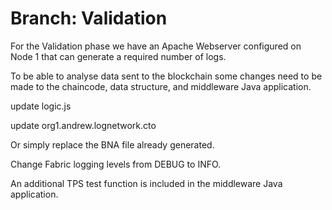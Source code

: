 # Branch: Validation

For the Validation phase we have an Apache Webserver configured on Node 1 that can generate a required number of logs.

To be able to analyse data sent to the blockchain some changes need to be made to the chaincode, data structure, and middleware Java application.

update logic.js

update org1.andrew.lognetwork.cto

Or simply replace the BNA file already generated.

Change Fabric logging levels from DEBUG to INFO.

An additional TPS test function is included in the middleware Java application.
